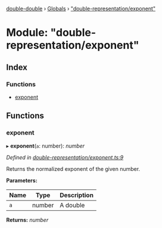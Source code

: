 [double-double](../README.md) › [Globals](../globals.md) › ["double-representation/exponent"](_double_representation_exponent_.md)

# Module: "double-representation/exponent"

## Index

### Functions

* [exponent](_double_representation_exponent_.md#exponent)

## Functions

###  exponent

▸ **exponent**(`a`: number): *number*

*Defined in [double-representation/exponent.ts:9](https://github.com/FlorisSteenkamp/double-double/blob/bf93768/src/double-representation/exponent.ts#L9)*

Returns the normalized exponent of the given number.

**Parameters:**

Name | Type | Description |
------ | ------ | ------ |
`a` | number | A double  |

**Returns:** *number*
